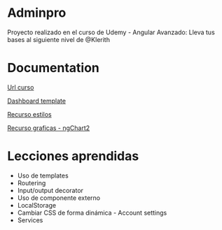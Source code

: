 
# Adminpro

Proyecto realizado en el curso de Udemy - Angular Avanzado: Lleva tus bases al siguiente nivel
de @Klerith

# Documentation

[Url curso](https://www.udemy.com/course/angular-avanzado-fernando-herrera)

[Dashboard template](https://www.wrappixel.com/templates/category/dashboard-templates/)

[Recurso estilos](https://animate.style/)

[Recurso graficas - ngChart2](https://www.npmjs.com/package/ng2-charts)  

# Lecciones aprendidas

* Uso de templates
* Routering
* Input/output decorator
* Uso de componente externo
* LocalStorage
* Cambiar CSS de forma dinámica - Account settings
* Services
